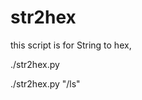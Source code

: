 # str2hex

this script is for String to hex,
  
  ./str2hex.py <word for encode>
  
  ./str2hex.py "/ls"
  
  
  
  
